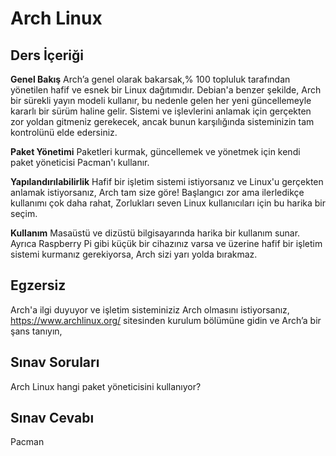 # Arch Linux

## Ders İçeriği

<b>Genel Bakış</b>
Arch’a genel olarak bakarsak,% 100 topluluk tarafından yönetilen hafif ve esnek bir Linux dağıtımıdır. Debian'a benzer şekilde, Arch bir sürekli yayın modeli kullanır, bu nedenle gelen her yeni güncellemeyle kararlı bir sürüm haline gelir. Sistemi ve işlevlerini anlamak için gerçekten zor yoldan gitmeniz gerekecek, ancak bunun karşılığında sisteminizin tam kontrolünü elde edersiniz.

<b>Paket Yönetimi</b>
Paketleri kurmak, güncellemek ve yönetmek için kendi paket yöneticisi Pacman'ı kullanır.

<b>Yapılandırılabilirlik</b>
Hafif bir işletim sistemi istiyorsanız ve Linux'u gerçekten anlamak istiyorsanız, Arch tam size göre! Başlangıcı zor ama ilerledikçe kullanımı çok daha rahat, Zorlukları seven Linux kullanıcıları için bu harika bir seçim.

<b>Kullanım</b>
Masaüstü ve dizüstü bilgisayarında harika bir kullanım sunar. Ayrıca Raspberry Pi gibi küçük bir cihazınız varsa ve üzerine hafif bir işletim sistemi kurmanız gerekiyorsa, Arch sizi yarı yolda bırakmaz.

## Egzersiz

Arch'a ilgi duyuyor ve işletim sisteminiziz Arch olmasını istiyorsanız, <a href=’https://www.archlinux.org/’>https://www.archlinux.org/</a> sitesinden kurulum bölümüne gidin ve Arch’a bir şans tanıyın,

## Sınav Soruları

Arch Linux hangi paket yöneticisini kullanıyor?

## Sınav Cevabı

Pacman
